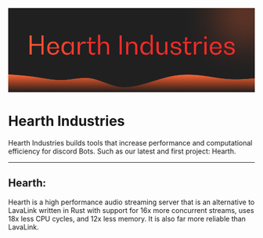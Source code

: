 <img src="logo.png"/>
<h1>Hearth Industries</h1>
Hearth Industries builds tools that increase performance and computational efficiency for discord Bots. Such as our latest and first project: Hearth.
<hr/>
<h2>Hearth:</h2>
Hearth is a high performance audio streaming server that is an alternative to LavaLink written in Rust with support for 16x more concurrent streams, uses 18x less CPU cycles, and 12x less memory. It is also far more reliable than LavaLink.